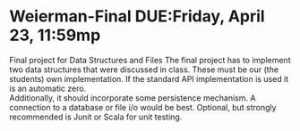 # Weierman-Final DUE:Friday, April 23, 11:59mp
Final project for Data Structures and Files
The final project has to implement two data structures that were discussed in class. These must be our (the students) own implementation. If the standard API implementation is used it is an automatic zero.   
Additionally, it should incorporate some persistence mechanism. A connection to a database or file i/o would be best. 
Optional, but strongly recommended is Junit or Scala for unit testing. 
